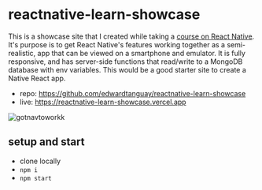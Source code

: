 # reactnative-learn-showcase

This is a showcase site that I created while taking a [course on React Native](https://frontendmasters.com/courses/react-native-v2). It's purpose is to get React Native's features working together as a semi-realistic, app that can be viewed on a smartphone and emulator. It is fully responsive, and has server-side functions that read/write to a MongoDB database with env variables. This would be a good starter site to create a Native React app.

- repo: https://github.com/edwardtanguay/reactnative-learn-showcase
- live: https://reactnative-learn-showcase.vercel.app

![gotnavtoworkk](https://github.com/edwardtanguay/reactnative-learn-showcase/assets/446574/448d8973-a399-4678-aac3-3b8e96415a9f)

## setup and start

- clone locally
- `npm i`
- `npm start`
    
